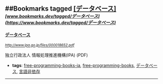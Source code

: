 ##Bookmarks tagged [[データベース]](https://www.bookmarks.dev?q=[データベース])
_<sup><sup>[www.bookmarks.dev/tagged/データベース](https://www.bookmarks.dev/tagged/データベース)</sup></sup>_
---
#### [データベース](http://www.ipa.go.jp/files/000018652.pdf)
_<sup>http://www.ipa.go.jp/files/000018652.pdf</sup>_

独立行政法人 情報処理推進機構(IPA) (PDF)
* **tags**: [free-programming-books-ja](../tagged/free-programming-books-ja.md), [free-programming-books](../tagged/free-programming-books.md), [データベース](../tagged/データベース.md), [言語非依存](../tagged/言語非依存.md)
---
